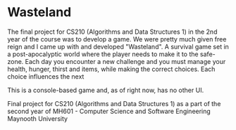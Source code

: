 # Wasteland
The final project for CS210 (Algorithms and Data Structures 1) in the 2nd year of the course was to develop a game. We were pretty much given free reign and I came up with and developed "Wasteland". A survival game set in a post-apocalyptic world where the player needs to make it to the safe-zone. Each day you encounter a new challenge and you must manage your health, hunger, thirst and items, while making the correct choices. Each choice influences the next

This is a console-based game and, as of right now, has no other UI.

Final project for CS210 (Algorithms and Data Structures 1) as a part of the second year of MH601 - Computer Science and Software Engineering 
Maynooth University
